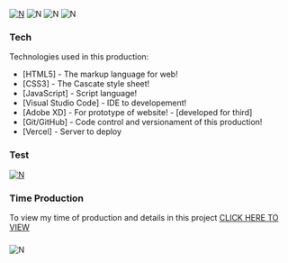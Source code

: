 [![N](https://i.imgur.com/lofqmqO.png)](https://sites-phi.vercel.app/)
![N](https://i.imgur.com/ai8Qzfo.png)
![N](https://i.imgur.com/6cHK6ZR.png)
![N](https://i.imgur.com/6T0iNzq.png)

### Tech
Technologies used in this production:
* [HTML5] - The markup language for web!
* [CSS3] - The Cascate style sheet!
* [JavaScript] - Script language!
* [Visual Studio Code] - IDE to developement!
* [Adobe XD] - For prototype of website! - [developed for third]
* [Git/GitHub] - Code control and versionament of this production!
* [Vercel] - Server to deploy
### Test
[![N](https://i.imgur.com/gE67ovB.png?1)](https://sites-phi.vercel.app/)
### Time Production
To view my time of production and details in this project
[CLICK HERE TO VIEW](https://wakatime.com/@morais11/projects/blkzlcixet?start=2021-03-01&end=2021-03-15)
###
![N](https://i.imgur.com/cIQssNV.png)